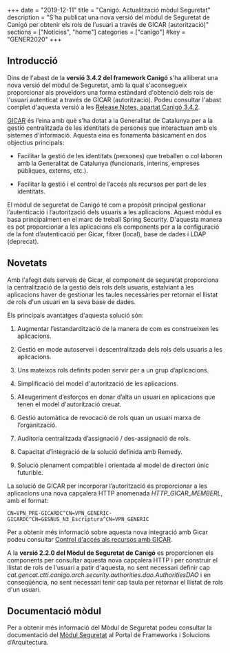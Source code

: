 +++
date        = "2019-12-11"
title       = "Canigó. Actualització mòdul Seguretat"
description = "S'ha publicat una nova versió del mòdul de Seguretat de Canigó per obtenir els rols de l’usuari a través de GICAR (autorització)"
sections    = ["Notícies", "home"]
categories  = ["canigo"]
#key         = "GENER2020"
+++

## Introducció

Dins de l'abast de la **versió 3.4.2 del framework Canigó** s'ha alliberat una nova versió del mòdul de Seguretat, amb la qual s'aconsegueix proporcionar als proveïdors una forma estàndard d'obtenció dels rols de l'usuari autenticat a través de GICAR (autorització). Podeu consultar l'abast complet d'aquesta versió a les [Release Notes, apartat Canigó 3.4.2](/drafts/release-notes-canigo-34).

[GICAR](/gicar/descripcio/) és l’eina amb què s’ha dotat a la Generalitat de Catalunya per a la gestió centralitzada de les identitats de persones que interactuen amb els sistemes d’informació. Aquesta eina es fonamenta bàsicament en dos objectius principals: 

- Facilitar la gestió de les identitats (persones) que treballen o col·laboren amb la Generalitat de Catalunya (funcionaris, interins, empreses públiques, externs, etc.). 

- Facilitar la gestió i el control de l’accés als recursos per part de les identitats.

El mòdul de seguretat de Canigó té com a propòsit principal gestionar l’autenticació i l’autorització dels usuaris a les aplicacions. Aquest mòdul es basa principalment en el marc de treball Spring Security. D'aquesta manera es pot proporcionar a les aplicacions els components per a la configuració de la font d’autenticació per Gicar, fitxer (local), base de dades i LDAP (deprecat).

## Novetats

Amb l'afegit dels serveis de Gicar, el component de seguretat proporciona la centralització de la gestió dels rols dels usuaris, estalviant a les aplicacions haver de gestionar les taules necessàries per retornar el llistat de rols d'un usuari en la seva base de dades. 

Els  principals avantatges d'aquesta solució són:

1. Augmentar l’estandardització de la manera de com es construeixen les aplicacions.

2. Gestió en mode autoservei i descentralitzada dels rols dels usuaris a les aplicacions.

3. Uns mateixos rols definits poden servir per a un grup d’aplicacions.

4. Simplificació del model d'autorització de les aplicacions.

5. Alleugeriment d’esforços en donar d’alta un usuari en aplicacions que tenen el model d'autorització creuat.

6. Gestió automàtica de revocació de rols quan un usuari marxa de l’organització.

7. Auditoria centralitzada d’assignació / des-assignació de rols.

8. Capacitat d’integració de la solució definida amb Remedy.

9. Solució plenament compatible i orientada al model de directori únic futurible.

La solució de GICAR per incorporar l’autorització és proporcionar a les aplicacions una nova capçalera HTTP anomenada *HTTP_GICAR_MEMBERL*, amb el format:

```
CN=VPN_PRE-GICARDC^CN=VPN_GENERIC-GICARDC^CN=GESNUS_N3_Escriptura^CN=VPN_GENERIC
```

Per a obtenir més informació sobre aquesta nova integració amb Gicar podeu consultar [Control d'accés als recursos amb GICAR](/gicar-saml2/auth-saml2-grups2/).

A la **versió 2.2.0 del Mòdul de Seguretat de Canigó** es proporcionen els components per consultar aquesta nova capçalera HTTP i per construir el llistat de rols de l'usuari a patir d'aquesta, no sent necessari definir cap *cat.gencat.ctti.canigo.arch.security.authorities.dao.AuthoritiesDAO* i en conseqüència, no sent necessari tenir cap taula per retornar el llistat de rols d'un usuari. 

## Documentació mòdul

Per a obtenir més informació del Mòdul de Seguretat podeu consultar la documentació del [Mòdul Seguretat](/canigo-documentacio-versions-3x-core/modul-seguretat/) al Portal de Frameworks i Solucions d’Arquitectura.
